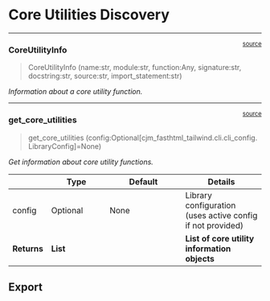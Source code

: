 # Core Utilities Discovery


<!-- WARNING: THIS FILE WAS AUTOGENERATED! DO NOT EDIT! -->

------------------------------------------------------------------------

<a
href="https://github.com/cj-mills/cjm-fasthtml-tailwind/blob/main/cjm_fasthtml_tailwind/cli/core_utils_discovery.py#L17"
target="_blank" style="float:right; font-size:smaller">source</a>

### CoreUtilityInfo

>  CoreUtilityInfo (name:str, module:str, function:Any, signature:str,
>                       docstring:str, source:str, import_statement:str)

*Information about a core utility function.*

------------------------------------------------------------------------

<a
href="https://github.com/cj-mills/cjm-fasthtml-tailwind/blob/main/cjm_fasthtml_tailwind/cli/core_utils_discovery.py#L28"
target="_blank" style="float:right; font-size:smaller">source</a>

### get_core_utilities

>  get_core_utilities (config:Optional[cjm_fasthtml_tailwind.cli.cli_config.
>                          LibraryConfig]=None)

*Get information about core utility functions.*

<table>
<colgroup>
<col style="width: 6%" />
<col style="width: 25%" />
<col style="width: 34%" />
<col style="width: 34%" />
</colgroup>
<thead>
<tr>
<th></th>
<th><strong>Type</strong></th>
<th><strong>Default</strong></th>
<th><strong>Details</strong></th>
</tr>
</thead>
<tbody>
<tr>
<td>config</td>
<td>Optional</td>
<td>None</td>
<td>Library configuration (uses active config if not provided)</td>
</tr>
<tr>
<td><strong>Returns</strong></td>
<td><strong>List</strong></td>
<td></td>
<td><strong>List of core utility information objects</strong></td>
</tr>
</tbody>
</table>

## Export
